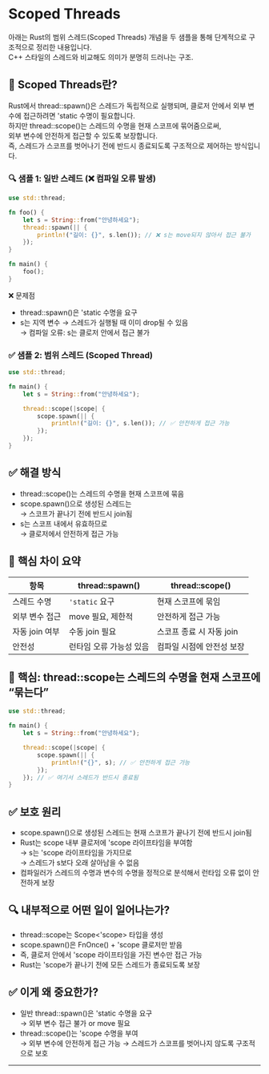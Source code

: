 # Scoped Threads
아래는 Rust의 범위 스레드(Scoped Threads) 개념을 두 샘플을 통해 단계적으로 구조적으로 정리한 내용입니다.  
C++ 스타일의 스레드와 비교해도 의미가 분명히 드러나는 구조.

## 🧩 Scoped Threads란?
Rust에서 thread::spawn()은 스레드가 독립적으로 실행되며, 클로저 안에서 외부 변수에 접근하려면 'static 수명이 필요합니다.  
하지만 thread::scope()는 스레드의 수명을 현재 스코프에 묶어줌으로써,  
외부 변수에 안전하게 접근할 수 있도록 보장합니다.  
즉, 스레드가 스코프를 벗어나기 전에 반드시 종료되도록 구조적으로 제어하는 방식입니다.  

### 🔍 샘플 1: 일반 스레드 (❌ 컴파일 오류 발생)
```rust
use std::thread;

fn foo() {
    let s = String::from("안녕하세요");
    thread::spawn(|| {
        println!("길이: {}", s.len()); // ❌ s는 move되지 않아서 접근 불가
    });
}

fn main() {
    foo();
}
```


❌ 문제점
- thread::spawn()은 'static 수명을 요구
- s는 지역 변수 → 스레드가 실행될 때 이미 drop될 수 있음  
    → 컴파일 오류: s는 클로저 안에서 접근 불가

### ✅ 샘플 2: 범위 스레드 (Scoped Thread)
```rust
use std::thread;

fn main() {
    let s = String::from("안녕하세요");

    thread::scope(|scope| {
        scope.spawn(|| {
            println!("길이: {}", s.len()); // ✅ 안전하게 접근 가능
        });
    });
}
```

## ✅ 해결 방식
- thread::scope()는 스레드의 수명을 현재 스코프에 묶음
- scope.spawn()으로 생성된 스레드는  
    → 스코프가 끝나기 전에 반드시 join됨
- s는 스코프 내에서 유효하므로  
    → 클로저에서 안전하게 접근 가능

## 🔧 핵심 차이 요약
| 항목               | thread::spawn()               | thread::scope()                      |
|--------------------|-------------------------------|--------------------------------------|
| 스레드 수명        | `'static` 요구                | 현재 스코프에 묶임                   |
| 외부 변수 접근     | move 필요, 제한적              | 안전하게 접근 가능                   |
| 자동 join 여부     | 수동 join 필요                | 스코프 종료 시 자동 join             |
| 안전성             | 런타임 오류 가능성 있음        | 컴파일 시점에 안전성 보장            |

## 🧩 핵심: thread::scope는 스레드의 수명을 현재 스코프에 “묶는다”
```rust
use std::thread;

fn main() {
    let s = String::from("안녕하세요");

    thread::scope(|scope| {
        scope.spawn(|| {
            println!("{}", s); // ✅ 안전하게 접근 가능
        });
    }); // ✅ 여기서 스레드가 반드시 종료됨
}
```

## ✅ 보호 원리
- scope.spawn()으로 생성된 스레드는
현재 스코프가 끝나기 전에 반드시 join됨
- Rust는 scope 내부 클로저에 'scope 라이프타임을 부여함  
    → s는 'scope 라이프타임을 가지므로  
    → 스레드가 s보다 오래 살아남을 수 없음  
- 컴파일러가 스레드의 수명과 변수의 수명을 정적으로 분석해서 런타임 오류 없이 안전하게 보장

## 🔍 내부적으로 어떤 일이 일어나는가?
- thread::scope는 Scope<'scope> 타입을 생성
- scope.spawn()은 FnOnce() + 'scope 클로저만 받음
- 즉, 클로저 안에서 'scope 라이프타임을 가진 변수만 접근 가능
- Rust는 'scope가 끝나기 전에 모든 스레드가 종료되도록 보장

## ✅ 이게 왜 중요한가?
- 일반 thread::spawn()은 'static 수명을 요구  
    → 외부 변수 접근 불가 or move 필요
- thread::scope()는 'scope 수명을 부여  
    → 외부 변수에 안전하게 접근 가능 → 스레드가 스코프를 벗어나지 않도록 구조적으로 보호


---



